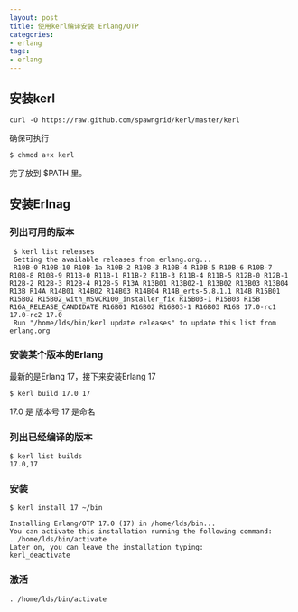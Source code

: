 ```yaml
---
layout: post
title: 使用kerl编译安装 Erlang/OTP
categories:
- erlang
tags:
- erlang
---
```



## 安装kerl

```
curl -O https://raw.github.com/spawngrid/kerl/master/kerl
```

确保可执行

```
$ chmod a+x kerl
```

完了放到 $PATH 里。

## 安装Erlnag

### 列出可用的版本

```
 $ kerl list releases
 Getting the available releases from erlang.org...
 R10B-0 R10B-10 R10B-1a R10B-2 R10B-3 R10B-4 R10B-5 R10B-6 R10B-7 R10B-8 R10B-9 R11B-0 R11B-1 R11B-2 R11B-3 R11B-4 R11B-5 R12B-0 R12B-1 R12B-2 R12B-3 R12B-4 R12B-5 R13A R13B01 R13B02-1 R13B02 R13B03 R13B04 R13B R14A R14B01 R14B02 R14B03 R14B04 R14B_erts-5.8.1.1 R14B R15B01 R15B02 R15B02_with_MSVCR100_installer_fix R15B03-1 R15B03 R15B R16A_RELEASE_CANDIDATE R16B01 R16B02 R16B03-1 R16B03 R16B 17.0-rc1 17.0-rc2 17.0
 Run "/home/lds/bin/kerl update releases" to update this list from erlang.org
```

### 安装某个版本的Erlang


最新的是Erlang 17，接下来安装Erlang 17

```
$ kerl build 17.0 17
```

17.0 是 版本号 17 是命名

### 列出已经编译的版本

```
$ kerl list builds
17.0,17
```

### 安装

```
$ kerl install 17 ~/bin

Installing Erlang/OTP 17.0 (17) in /home/lds/bin...
You can activate this installation running the following command:
. /home/lds/bin/activate
Later on, you can leave the installation typing:
kerl_deactivate
```

### 激活

```
. /home/lds/bin/activate
```



